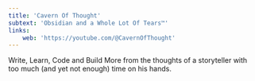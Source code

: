 ```yaml
---
title: 'Cavern Of Thought'
subtext: 'Obsidian and a Whole Lot Of Tears™'
links:
    web: 'https://youtube.com/@CavernOfThought'
---
```


Write, Learn, Code and Build More from the thoughts of a storyteller 
with too much (and yet not enough) time on his hands.
